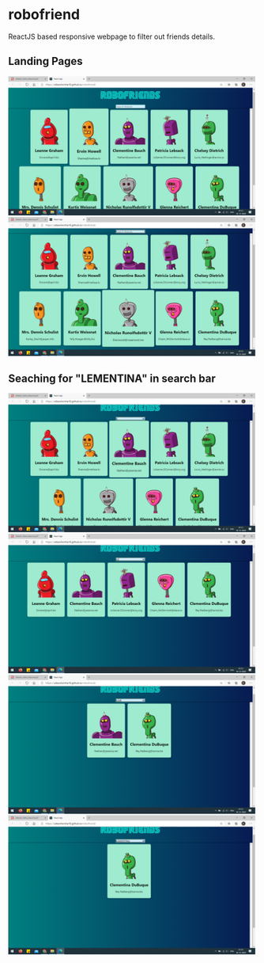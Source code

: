 # robofriend
ReactJS based responsive webpage to filter out friends details.
<p align="center">
  <h2>Landing Pages</h2>
  <img src="Desciption/1 (2).png" width="500">
  <img src="Desciption/1 (1).png" width="500">
  <h2>Seaching for "LEMENTINA" in search bar</h2>
  <img src="Desciption/1 (3).png" width="500">
  <img src="Desciption/1 (4).png" width="500">
  <img src="Desciption/1 (5).png" width="500">
  <img src="Desciption/1 (6).png" width="500">
  
</p>

